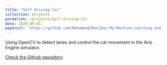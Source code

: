 ```yaml
---
title: "Self driving Car"
collection: projects
permalink: /projects/Self-driving-Car
date: 2020-09-01
paperurl: 'https://github.com/MohammadJRanjbar/My-Machine-Learning-and-Computer-Vision-Course'
---
```

Using OpenCV to detect lanes and control the car movement in the Avis Engine simulator.

[Check the Github repository](https://github.com/MohammadJRanjbar/My-Machine-Learning-and-Computer-Vision-Course)
